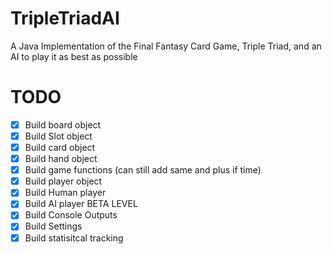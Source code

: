 # TripleTriadAI
A Java Implementation of the Final Fantasy Card Game, Triple Triad, and an AI to play it as best as possible

# TODO
* [x] Build board object
* [x] Build Slot object
* [x] Build card object
* [x] Build hand object
* [x] Build game functions (can still add same and plus if time)
* [x] Build player object
* [x] Build Human player
* [x] Build AI player BETA LEVEL
* [x] Build Console Outputs
* [x] Build Settings
* [x] Build statisitcal tracking